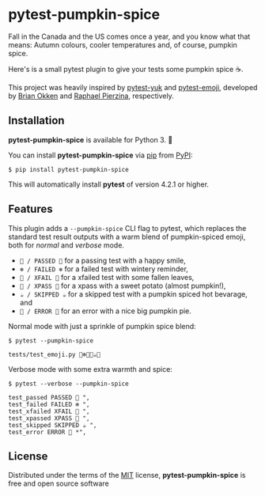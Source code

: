# pytest-pumpkin-spice

Fall in the Canada and the US comes once a year, and you know what that means: Autumn colours, cooler temperatures and, of course, pumpkin spice.

Here's is a small pytest plugin to give your tests some pumpkin spice ☕.

This project was heavily inspired by [pytest-yuk](https://github.com/okken/pytest-yuk) and [pytest-emoji](https://pypi.org/project/pytest-emoji/), developed by [Brian Okken](https://github.com/okken) and [Raphael Pierzina](https://github.com/hackebrot), respectively.

## Installation

**pytest-pumpkin-spice** is available for Python 3. 🐍

You can install **pytest-pumpkin-spice** via [pip][pip] from [PyPI][PyPI]:

```text
$ pip install pytest-pumpkin-spice
```

This will automatically install **pytest** of version 4.2.1 or higher.

[pip]: https://pypi.python.org/pypi/pip/
[PyPI]: https://pypi.org/project/pytest-emoji/

## Features

This plugin adds a ``--pumpkin-spice`` CLI flag to pytest, which replaces the standard test result outputs with a warm blend of pumpkin-spiced emoji, both for *normal* and *verbose* mode.

- ``🎃 / PASSED 🎃`` for a passing test with a happy smile,
- ``❄️ / FAILED ❄️`` for a failed test with wintery reminder,
- ``🍂 / XFAIL 🍂`` for a xfailed test with some fallen leaves,
- ``🍠 / XPASS 🍠`` for a xpass with a sweet potato (almost pumpkin!),
- ``☕ / SKIPPED ☕`` for a skipped test with a pumpkin spiced hot bevarage, and
- ``🥧 / ERROR 🥧`` for an error with a nice big pumpkin pie.

Normal mode with just a sprinkle of pumpkin spice blend:

```text
$ pytest --pumpkin-spice
```

```text
tests/test_emoji.py 🎃❄️🍂🍠☕🥧
```

Verbose mode with some extra warmth and spice:

```text
$ pytest --verbose --pumpkin-spice
```

```text
test_passed PASSED 🎃 ",
test_failed FAILED ❄️ ",
test_xfailed XFAIL 🍂 ",
test_xpassed XPASS 🍠 ",
test_skipped SKIPPED ☕ ",
test_error ERROR 🥧 *",
```

## License

Distributed under the terms of the [MIT][mit] license, **pytest-pumpkin-spice** is
free and open source software

[mit]: http://opensource.org/licenses/MIT
